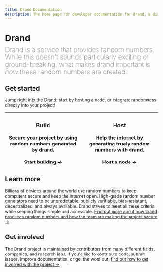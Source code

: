 ```yaml
---
title: Drand Documentation
description: The home page for developer documentation for drand, a distributed randomness beacon.
---
```


# Drand

<!-- What is Drand -->
<p style="font-size: 22px;line-height: 1.1;font-weight: 100;margin-top: -10px;">
Drand is a service that provides random numbers. While this doesn't sounds particularly exciting or ground-breaking, what makes drand important is <i>how</i> these random numbers are created.</p>

## Get started

Jump right into the Drand: start by hosting a node, or integrate randomness directly into your project!

| <h3>Build</h3> Secure your project by using random numbers generated by drand. <br><br> [Start building →](/build) | <h3>Host</h3> Help the internet by generating truely random numbers with drand. <br><br> [Host a node →](/host) |
| ------------------------------------------------------------------------------------------------------------------ | --------------------------------------------------------------------------------------------------------------- |


## Learn more

Billions of devices around the world use random numbers to keep computers secure and keep the internet open. High-grade random number generators need to be unpredictable, publicly verifiable, bias-resistant, decentralized, and always available. Drand strives to meet all these criteria while keeping things simple and accessible. [Find out more about how drand produces random numbers and how the team are making the project secure →](/concepts/overview)

## Get involved

The Drand project is maintained by contributors from many different fields, companies, and research labs. If you'd like to contribute code, submit issues, improve documentation, or get the word out, [find out how to get involved with the project →](/project)
